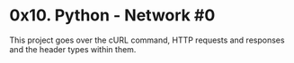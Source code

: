 # 0x10. Python - Network #0

This project goes over the cURL command, HTTP requests and responses and the header types within them.
